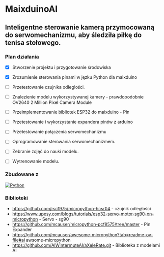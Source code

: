 # MaixduinoAI

## Inteligentne sterowanie kamerą przymocowaną do serwomechanizmu, aby śledziła piłkę do tenisa stołowego.



### Plan działania

- [x] Stworzenie projektu i przygotowanie środowiska
- [x] Zrozumienie sterowania pinami w jęzku Python dla maixduino
- [ ] Przetestowanie czujnika odległości.
- [ ] Znalezienie modelu wykorzystywanej kamery - prawdopodobnie OV2640 2 Million Pixel Camera Module
- [ ] Przeimplementowanie bibliotek ESP32 do maixduino - Pin
- [ ] Przetestowanie i wykorzystanie expandera pinów z arduino
- [ ] Przetestowanie połączenia serwomechanizmu
- [ ] Oprogramowanie sterowania serwomechanizmem.
- [ ] Zebranie zdjęć do nauki modelu.
- [ ] Wytrenowanie modelu.



### Zbudowane z


[![Python][Python.org]][Python-url]


### Biblioteki
* https://github.com/rsc1975/micropython-hcsr04 - czujnik odległości
* https://www.upesy.com/blogs/tutorials/esp32-servo-motor-sg90-on-micropython - Servo - sg90
* https://github.com/mcauser/micropython-pcf8575/tree/master - Pin Expander
* https://github.com/mcauser/awesome-micropython?tab=readme-ov-file#ai awsome-micropython
* https://github.com/AIWintermuteAI/aXeleRate.git - Biblioteka z modelami AI



<!-- MARKDOWN LINKS & IMAGES -->
[Python.org]: https://hub.docker.com/api/media/repos_logo/v1/library%2Fpython
[Python-url]: https://www.python.org/
